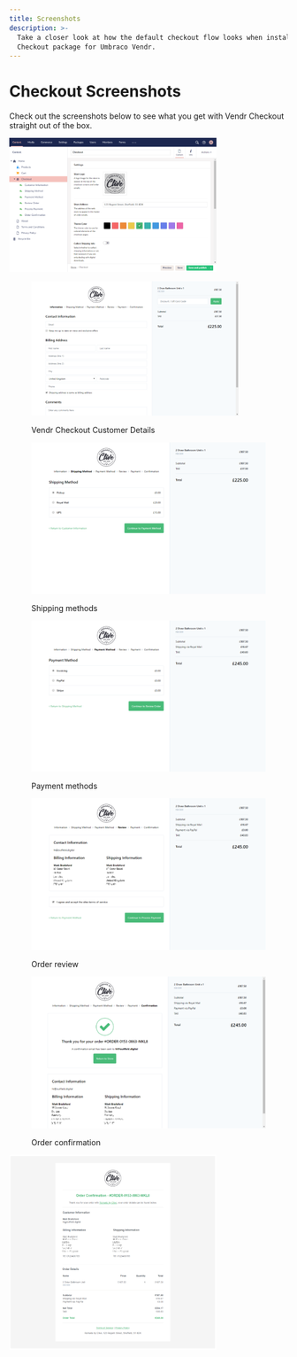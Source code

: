 ```yaml
---
title: Screenshots
description: >-
  Take a closer look at how the default checkout flow looks when installing the
  Checkout package for Umbraco Vendr.
---
```


# Checkout Screenshots

Check out the screenshots below to see what you get with Vendr Checkout straight out of the box.

<div align="left">

<img src="../media/checkout/checkout_configuration.png" alt="Vendr Checkout Settings" width="375">

 

<figure><img src="../.gitbook/assets/002.png" alt="" width="375"><figcaption><p>Vendr Checkout Customer Details</p></figcaption></figure>

</div>

<div>

<figure><img src="../.gitbook/assets/003.png" alt=""><figcaption><p>Shipping methods</p></figcaption></figure>

 

<figure><img src="../.gitbook/assets/004.png" alt=""><figcaption><p>Payment methods</p></figcaption></figure>

</div>

<div>

<figure><img src="../.gitbook/assets/005.png" alt=""><figcaption><p>Order review</p></figcaption></figure>

 

<figure><img src="../.gitbook/assets/006.png" alt=""><figcaption><p>Order confirmation</p></figcaption></figure>

</div>

<div align="left">

<img src="../media/checkout/007.png" alt="Vendr Checkout Order Email" width="375">

</div>

